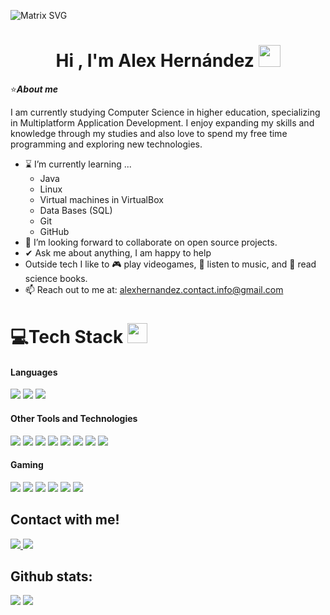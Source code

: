   ![Matrix SVG](https://raw.githubusercontent.com/rodrigograca31/rodrigograca31/master/matrix.svg)
<h1 align="center"><b>Hi , I'm Alex Hernández </b><img src="https://media.giphy.com/media/hvRJCLFzcasrR4ia7z/giphy.gif" width="35"></h1>



⭐​***About me***

I am currently studying Computer Science in higher education, specializing in Multiplatform Application Development. I enjoy expanding my skills and knowledge through my studies and also love to spend my free time programming and exploring new technologies.
- ⌛​ I’m currently learning ...
  - Java
  - Linux
  - Virtual machines in VirtualBox
  - Data Bases (SQL)
  - Git
  - GitHub
- 👯 I’m looking forward to collaborate on open source projects.
- ✔ Ask me about anything, I am happy to help<br>
- Outside tech I like to 🎮 play videogames, 🎵 listen to music, and 📖 read science books.
- 📫 Reach out to me at: <a href="alexhernandez.contact.info@gmail.com">alexhernandez.contact.info@gmail.com</a>


# 💻Tech Stack <img src = "https://media2.giphy.com/media/QssGEmpkyEOhBCb7e1/giphy.gif?cid=ecf05e47a0n3gi1bfqntqmob8g9aid1oyj2wr3ds3mg700bl&rid=giphy.gif" width = 32px>

<h4> Languages </h4>
<span> 
  <img src="https://img.shields.io/badge/Java-ED8B00?style=for-the-badge&logo=openjdk&logoColor=white">
  <img src="https://img.shields.io/badge/HTML5-E34F26?style=for-the-badge&logo=html5&logoColor=white">
  <img src="https://img.shields.io/badge/python-3670A0?style=for-the-badge&logo=python&logoColor=ffdd54">
 


</span>


<h4> Other Tools and Technologies </h4>
<span>
  <img src="https://img.shields.io/badge/blender-%23F5792A.svg?style=for-the-badge&logo=blender&logoColor=white">
  <img src="https://img.shields.io/badge/VirtualBox-183A5B?style=for-the-badge&logo=virtualbox&logoColor=white">
  <img src="https://img.shields.io/badge/Canva-%2300C4CC.svg?style=for-the-badge&logo=Canva&logoColor=white">
  <img src="https://img.shields.io/badge/Linux-FCC624?style=for-the-badge&logo=linux&logoColor=black">
  <img src="https://img.shields.io/badge/Debian-D70A53?style=for-the-badge&logo=debian&logoColor=white">
  <img src="https://img.shields.io/badge/Git-F05032?style=for-the-badge&logo=git&logoColor=white">
  <img src="https://img.shields.io/badge/pycharm-143?style=for-the-badge&logo=pycharm&logoColor=black&color=black&labelColor=green">
  <img src="https://img.shields.io/badge/Notion-%23000000.svg?style=for-the-badge&logo=notion&logoColor=white">





</span>


<h4>Gaming</h4>
<span>
  <img src="https://img.shields.io/badge/nVIDIA-%2376B900.svg?style=for-the-badge&logo=nVIDIA&logoColor=white">
  <img src="https://img.shields.io/badge/epicgames-%23313131.svg?style=for-the-badge&logo=epicgames&logoColor=white">
  <img src="https://img.shields.io/badge/unity-%23000000.svg?style=for-the-badge&logo=unity&logoColor=white">
  <img src="https://img.shields.io/badge/steam-%23000000.svg?style=for-the-badge&logo=steam&logoColor=white">
  <img src="https://img.shields.io/badge/Spotify-1ED760?style=for-the-badge&logo=spotify&logoColor=white">
  <img src="https://img.shields.io/badge/YouTube_Music-FF0000?style=for-the-badge&logo=youtube-music&logoColor=white">


</span>


## Contact with me!

<a href= "https://www.instagram.com/alex_hernandezg06/">
    <img src="https://img.shields.io/badge/Instagram-%23E4405F.svg?style=for-the-badge&logo=Instagram&logoColor=white">
</a>
<img src="https://img.shields.io/badge/Gmail-D14836?style=for-the-badge&logo=gmail&logoColor=white">

<h2>Github stats:</h2> 

[![](https://github-readme-stats.vercel.app/api?username=warrior20025&show_icons=true&theme=tokyonight&hide_border=true&locale=en)](https://github.com/warrior20025)
[![](https://github-readme-streak-stats.herokuapp.com/?user=warrior20025&theme=material-palenight)](https://github.com/warrior20025)
</div>


